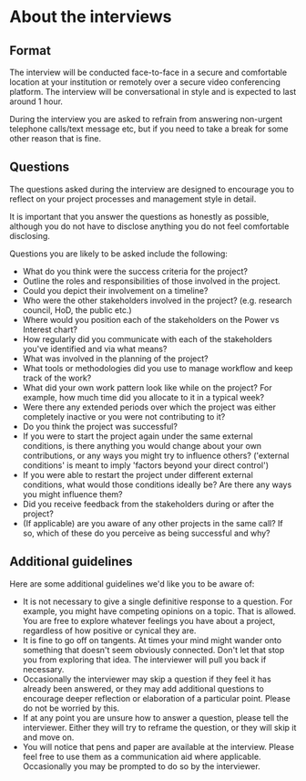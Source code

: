 # About the interviews

## Format

The interview will be conducted face-to-face in a secure and comfortable location at your institution or remotely over a secure video conferencing platform. The interview will be conversational in style and is expected to last around 1 hour.

During the interview you are asked to refrain from answering non-urgent telephone calls/text message etc, but if you need to take a break for some other reason that is fine.
 
## Questions

The questions asked during the interview are designed to encourage you to reflect on your project processes and management style in detail.

It is important that you answer the questions as honestly as possible, although you do not have to disclose anything you do not feel comfortable disclosing.

Questions you are likely to be asked include the following:

+ What do you think were the success criteria for the project?
+ Outline the roles and responsibilities of those involved in the project.
+ Could you depict their involvement on a timeline?
+ Who were the other stakeholders involved in the project? (e.g. research council, HoD, the public etc.)
+ Where would you position each of the stakeholders on the Power vs Interest chart?
+ How regularly did you communicate with each of the stakeholders you've identified and via what means?
+ What was involved in the planning of the project?
+ What tools or methodologies did you use to manage workflow and keep track of the work?
+ What did your own work pattern look like while on the project? For example, how much time did you allocate to it in a typical week?
+ Were there any extended periods over which the project was either completely inactive or you were not contributing to it?
+ Do you think the project was successful?
+ If you were to start the project again under the same external conditions, is there anything you would change about your own contributions, or any ways you might try to influence others? ('external conditions' is meant to imply 'factors beyond your direct control')
+ If you were able to restart the project under different external conditions, what would those conditions ideally be? Are there any ways you might influence them?
+ Did you receive feedback from the stakeholders during or after the project?
+ (If applicable) are you aware of any other projects in the same call? If so, which of these do you perceive as being successful and why?

## Additional guidelines

Here are some additional guidelines we'd like you to be aware of:

+ It is not necessary to give a single definitive response to a question. For example, you might have competing opinions on a topic. That is allowed. You are free to explore whatever feelings you have about a project, regardless of how positive or cynical they are.
+ It is fine to go off on tangents. At times your mind might wander onto something that doesn't seem obviously connected. Don't let that stop you from exploring that idea. The interviewer will pull you back if necessary.
+ Occasionally the interviewer may skip a question if they feel it has already been answered, or they may add additional questions to encourage deeper reflection or elaboration of a particular point. Please do not be worried by this.
+ If at any point you are unsure how to answer a question, please tell the interviewer. Either they will try to reframe the question, or they will skip it and move on.
+ You will notice that pens and paper are available at the interview. Please feel free to use them as a communication aid where applicable. Occasionally you may be prompted to do so by the interviewer.


